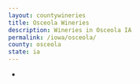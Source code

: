 ```yaml
---
layout: countywineries
title: Osceola Wineries
description: Wineries in Osceola IA
permalink: /iowa/osceola/
county: osceola
state: ia
---
```

-
